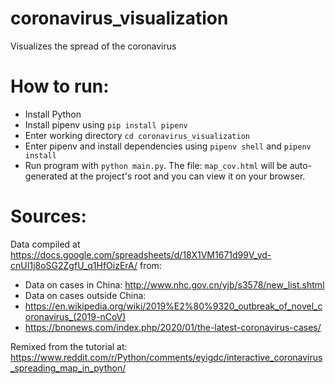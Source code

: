 # coronavirus_visualization
Visualizes the spread of the coronavirus

# How to run:
- Install Python
- Install pipenv using `pip install pipenv`
- Enter working directory `cd coronavirus_visualization`
- Enter pipenv and install dependencies using `pipenv shell` and `pipenv install`
- Run program with `python main.py`. The file: `map_cov.html` will be
  auto-generated at the project's root and you can view it on your browser.

# Sources:
Data compiled at https://docs.google.com/spreadsheets/d/18X1VM1671d99V_yd-cnUI1j8oSG2ZgfU_q1HfOizErA/ from:
- Data on cases in China: http://www.nhc.gov.cn/yjb/s3578/new_list.shtml
- Data on cases outside China:
 - https://en.wikipedia.org/wiki/2019%E2%80%9320_outbreak_of_novel_coronavirus_(2019-nCoV)
 - https://bnonews.com/index.php/2020/01/the-latest-coronavirus-cases/
 
 Remixed from the tutorial at: https://www.reddit.com/r/Python/comments/eyigdc/interactive_coronavirus_spreading_map_in_python/
